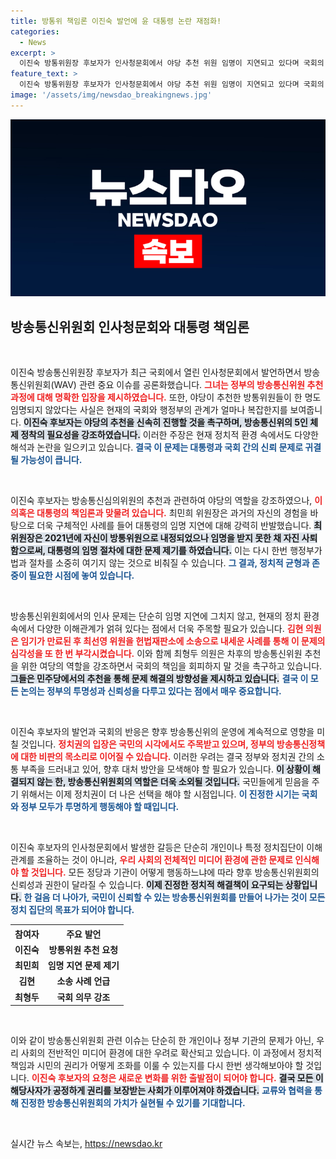 ```yaml
---
title: 방통위 책임론 이진숙 발언에 윤 대통령 논란 재점화!
categories:
  - News
excerpt: >
  이진숙 방통위원장 후보자가 인사청문회에서 야당 추천 위원 임명이 지연되고 있다며 국회의 책임을 주장했다. 대통령의 임명 지연이 도마에 오르며 정치적 논란이 다시 불거졌다. 클릭하고 사건의 전말을 파헤쳐 보세요!
feature_text: >
  이진숙 방통위원장 후보자가 인사청문회에서 야당 추천 위원 임명이 지연되고 있다며 국회의 책임을 주장했다. 대통령의 임명 지연이 도마에 오르며 정치적 논란이 다시 불거졌다. 클릭하고 사건의 전말을 파헤쳐 보세요!
image: '/assets/img/newsdao_breakingnews.jpg'
---
```


<p><img src="/assets/img/newsdao_breakingnews.jpg" alt="bookingtag 속보" /></p>

<h2 data-ke-size="size26">방송통신위원회 인사청문회와 대통령 책임론</h2>

<p data-ke-size="size16">&nbsp;</p>

<p>이진숙 방송통신위원장 후보자가 최근 국회에서 열린 인사청문회에서 발언하면서 방송통신위원회(WAV) 관련 중요 이슈를 공론화했습니다. <b><span style="color: #ee2323;">그녀는 정부의 방송통신위원 추천 과정에 대해 명확한 입장을 제시하였습니다.</span></b> 또한, 야당이 추천한 방통위원들이 한 명도 임명되지 않았다는 사실은 현재의 국회와 행정부의 관계가 얼마나 복잡한지를 보여줍니다. <b><span style="background-color: #21538527;">이진숙 후보자는 야당의 추천을 신속히 진행할 것을 촉구하며, 방송통신위의 5인 체제 정착의 필요성을 강조하였습니다.</span></b> 이러한 주장은 현재 정치적 환경 속에서도 다양한 해석과 논란을 일으키고 있습니다. <b><span style="color: #1a5490;">결국 이 문제는 대통령과 국회 간의 신뢰 문제로 귀결될 가능성이 큽니다.</span></b></p>

<p data-ke-size="size16">&nbsp;</p>

<p>이진숙 후보자는 방송통신심의위원의 추천과 관련하여 야당의 역할을 강조하였으나, <b><span style="color: #ee2323;">이 의혹은 대통령의 책임론과 맞물려 있습니다.</span></b> 최민희 위원장은 과거의 자신의 경험을 바탕으로 더욱 구체적인 사례를 들어 대통령의 임명 지연에 대해 강력히 반발했습니다. <b><span style="background-color: #21538527;">최 위원장은 2021년에 자신이 방통위원으로 내정되었으나 임명을 받지 못한 채 자진 사퇴함으로써, 대통령의 임명 절차에 대한 문제 제기를 하였습니다.</span></b> 이는 다시 한번 행정부가 법과 절차를 소중히 여기지 않는 것으로 비춰질 수 있습니다. <b><span style="color: #1a5490;">그 결과, 정치적 균형과 존중이 필요한 시점에 놓여 있습니다.</span></b></p>

<p data-ke-size="size16">&nbsp;</p>

<p>방송통신위원회에서의 인사 문제는 단순히 임명 지연에 그치지 않고, 현재의 정치 환경 속에서 다양한 이해관계가 얽혀 있다는 점에서 더욱 주목할 필요가 있습니다. <b><span style="color: #ee2323;">김현 의원은 임기가 만료된 후 최선영 위원을 헌법재판소에 소송으로 내세운 사례를 통해 이 문제의 심각성을 또 한 번 부각시켰습니다.</span></b> 이와 함께 최형두 의원은 차후의 방송통신위원 추천을 위한 여당의 역할을 강조하면서 국회의 책임을 회피하지 말 것을 촉구하고 있습니다. <b><span style="background-color: #21538527;">그들은 민주당에서의 추천을 통해 문제 해결의 방향성을 제시하고 있습니다.</span></b> <b><span style="color: #1a5490;">결국 이 모든 논의는 정부의 투명성과 신뢰성을 다루고 있다는 점에서 매우 중요합니다.</span></b></p>

<p data-ke-size="size16">&nbsp;</p>

<p>이진숙 후보자의 발언과 국회의 반응은 향후 방송통신위의 운영에 계속적으로 영향을 미칠 것입니다. <b><span style="color: #ee2323;">정치권의 입장은 국민의 시각에서도 주목받고 있으며, 정부의 방송통신정책에 대한 비판의 목소리로 이어질 수 있습니다.</span></b> 이러한 우려는 결국 정부와 정치권 간의 소통 부족을 드러내고 있어, 향후 대처 방안을 모색해야 할 필요가 있습니다. <b><span style="background-color: #21538527;">이 상황이 해결되지 않는 한, 방송통신위원회의 역할은 더욱 소외될 것입니다.</span></b> 국민들에게 믿음을 주기 위해서는 이제 정치권이 더 나은 선택을 해야 할 시점입니다. <b><span style="color: #1a5490;">이 진정한 시기는 국회와 정부 모두가 투명하게 행동해야 할 때입니다.</span></b></p>

<p data-ke-size="size16">&nbsp;</p>

<p>이진숙 후보자의 인사청문회에서 발생한 갈등은 단순히 개인이나 특정 정치집단이 이해관계를 조율하는 것이 아니라, <b><span style="color: #ee2323;">우리 사회의 전체적인 미디어 환경에 관한 문제로 인식해야 할 것입니다.</span></b> 모든 정당과 기관이 어떻게 행동하느냐에 따라 향후 방송통신위원회의 신뢰성과 권한이 달라질 수 있습니다. <b><span style="background-color: #21538527;">이제 진정한 정치적 해결책이 요구되는 상황입니다.</span></b> <b><span style="color: #1a5490;">한 걸음 더 나아가, 국민이 신뢰할 수 있는 방송통신위원회를 만들어 나가는 것이 모든 정치 집단의 목표가 되어야 합니다.</span></b></p>

<table style="width: 100%;">
    <tr>
        <th>참여자</th>
        <th>주요 발언</th>
    </tr>
    <tr>
        <td style="text-align: center; height: 17px;"><b>이진숙</b></td>
        <td style="text-align: center; height: 17px;"><b>방통위원 추천 요청</b></td>
    </tr>
    <tr>
        <td style="text-align: center; height: 17px;"><b>최민희</b></td>
        <td style="text-align: center; height: 17px;"><b>임명 지연 문제 제기</b></td>
    </tr>
    <tr>
        <td style="text-align: center; height: 17px;"><b>김현</b></td>
        <td style="text-align: center; height: 17px;"><b>소송 사례 언급</b></td>
    </tr>
    <tr>
        <td style="text-align: center; height: 17px;"><b>최형두</b></td>
        <td style="text-align: center; height: 17px;"><b>국회 의무 강조</b></td>
    </tr>
</table>

<p data-ke-size="size16">&nbsp;</p>

<p>이와 같이 방송통신위원회 관련 이슈는 단순히 한 개인이나 정부 기관의 문제가 아닌, 우리 사회의 전반적인 미디어 환경에 대한 우려로 확산되고 있습니다. 이 과정에서 정치적 책임과 시민의 권리가 어떻게 조화를 이룰 수 있는지를 다시 한번 생각해보아야 할 것입니다. <b><span style="color: #ee2323;">이진숙 후보자의 요청은 새로운 변화를 위한 출발점이 되어야 합니다.</span></b> <b><span style="background-color: #21538527;">결국 모든 이해당사자가 공정하게 권리를 보장받는 사회가 이루어져야 하겠습니다.</span></b> <b><span style="color: #1a5490;">교류와 협력을 통해 진정한 방송통신위원회의 가치가 실현될 수 있기를 기대합니다.</span></b> </p>

<p data-ke-size="size16">&nbsp;</p>
실시간 뉴스 속보는, <a href="https://newsdao.kr" rel="dofollow">https://newsdao.kr</a>



